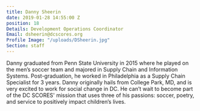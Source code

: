 ```yaml
---
title: Danny Sheerin
date: 2019-01-28 14:55:00 Z
position: 18
Details: Development Operations Coordinator
Email: dsheerin@dcscores.org
Profile Image: "/uploads/DSheerin.jpg"
Section: staff
---
```


Danny graduated from Penn State University in 2015 where he played on the men’s soccer team and majored in Supply Chain and Information Systems. Post-graduation, he worked in Philadelphia as a Supply Chain Specialist for 3 years. Danny originally hails from College Park, MD, and is very excited to work for social change in DC. He can’t wait to become part of the DC SCORES' mission that uses three of his passions: soccer, poetry, and service to positively impact children’s lives.